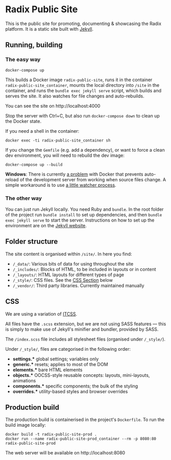 # Radix Public Site

This is the public site for promoting, documenting & showcasing the Radix
platform. It is a static site built with [Jekyll](https://jekyllrb.com).

## Running, building

### The easy way

    docker-compose up

This builds a Docker image `radix-public-site`, runs it in the container
`radix-public-site_container`, mounts the local directory into `/site` in the
container, and runs the `bundle exec jekyll serve` script, which builds and
serves the site. It also watches for file changes and auto-rebuilds.

You can see the site on http://localhost:4000

Stop the server with Ctrl+C, but also run `docker-compose down` to clean up the
Docker state.

If you need a shell in the container:

    docker exec -ti radix-public-site_container sh

If you change the `Gemfile` (e.g. add a dependency), or want to force a clean
dev environment, you will need to rebuild the dev image:

    docker-compose up --build

**Windows**: There is currently [a
problem](https://github.com/docker/for-win/issues/56) with Docker that prevents
auto-reload of the development server from working when source files change. A
simple workaround is to use [a little watcher
process](https://github.com/FrodeHus/docker-windows-volume-watcher/releases).

### The other way

You can just run Jekyll locally. You need Ruby and `bundle`. In the root folder
of the project run `bundle install` to set up dependencies, and then 
`bundle exec jekyll serve` to start the server. Instructions on how to set up the
environment are on the [Jekyll
website](https://jekyllrb.com/docs/installation/).

## Folder structure

The site content is organised within `/site/`. In here you find:

- `/_data/`: Various bits of data for using throughout the site
- `/_includes/`: Blocks of HTML, to be included in layouts or in content
- `/_layouts/`: HTML layouts for different types of page
- `/_style/`: CSS files. See the [CSS Section](#CSS) below
- `/_vendor/`: Third party libraries. Currently maintained manually

## CSS

We are using a variation of
[ITCSS](https://www.creativebloq.com/web-design/manage-large-css-projects-itcss-101517528).

All files have the `.scss` extension, but we are not using SASS features — this
is simply to make use of Jekyll's minifier and bundler, provided by SASS.

The `/index.scss` file includes all stylesheet files (organised under
`/_style/`).

Under `/_style/`, files are categorised in the following order:

- **settings.\*** global settings; variables only
- **generic.\*** resets; applies to most of the DOM
- **elements.\*** bare HTML elements
- **objects.\*** OOCSS-style reusable concepts: layouts, mini-layouts,
  animations
- **components.\*** specific components; the bulk of the styling
- **overrides.\*** utility-based styles and browser overrides

## Production build

The production build is containerised in the project's `Dockerfile`. To run the
build image locally:

    docker build -t radix-public-site-prod .
    docker run --name radix-public-site-prod_container --rm -p 8080:80 radix-public-site-prod

The web server will be available on http://localhost:8080
